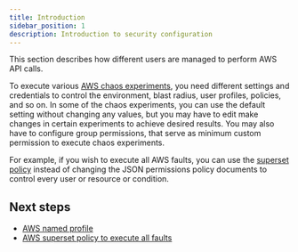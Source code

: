 ```yaml
---
title: Introduction
sidebar_position: 1
description: Introduction to security configuration 
---
```

This section describes how different users are managed to perform AWS API calls.

To execute various [AWS chaos experiments](/docs/chaos-engineering/chaos-faults/aws), you need different settings and credentials to control the environment, blast radius, user profiles, policies, and so on. In some of the chaos experiments, you can use the default setting without changing any values, but you may have to edit make changes in certain experiments to achieve desired results. You may also have to configure group permissions, that serve as minimum custom permission to execute chaos experiments.

For example, if you wish to execute all AWS faults, you can use the [superset policy](/docs/chaos-engineering/chaos-faults/aws/security-configurations/policy-for-all-aws-faults.md) instead of changing the JSON permissions policy documents to control every user or resource or condition. 

## Next steps

* [AWS named profile](/docs/chaos-engineering/chaos-faults/aws/security-configurations/aws-switch-profile.md)
* [AWS superset policy to execute all faults](/docs/chaos-engineering/chaos-faults/aws/security-configurations/policy-for-all-aws-faults.md)